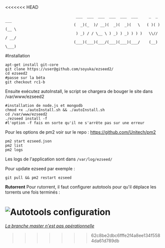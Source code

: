 <<<<<<< HEAD
```
                                ___  ___  ___  ___  ___  ___     _  _  ___ 
                               (  _)(_  )/ __)(  _)(  _)(   \   ( )( )(__ \
                                ) _) / / \__ \ ) _) ) _) ) ) )   \\// / __/
                               (___)(___)(___/(___)(___)(___/    (__) \___)
```

#Installation
```
apt-get install git-core
git clone https://user@github.com/soyuka/ezseed2/
cd ezseed2
#passe sur la béta
git checkout rc1-b
```

Ensuite exécutez autoInstall, le script se chargera de bouger le site dans /var/www/ezseed2

```
#installation de node.js et mongodb
chmod +x ./autoInstall.sh && ./autoInstall.sh
cd /var/www/ezseed2
./ezseed install -f
#l'option -f fais en sorte qu'il ne s'arrête pas sur une erreur
```

Pour les options de pm2 voir sur le repo : https://github.com/Unitech/pm2
```
pm2 start ezseed.json
pm2 list
pm2 logs
```

Les logs de l'application sont dans `/var/log/ezseed/`

Pour update ezseed par exemple :
```
git pull && pm2 restart ezseed
```

**Rutorrent**
Pour rutorrent, il faut configurer autotools pour qu'il déplace les torrents une fois terminés :

![Autotools configuration](http://www.zupmage.eu/i/hpRER83cvG.png)
=======
*[La branche master n'est pas opérationnelle](https://github.com/soyuka/ezseed2/blob/rc1-b/README.md)*
>>>>>>> 62c8be2dbc6fffe2f4a8ee134f5584da61d789db
